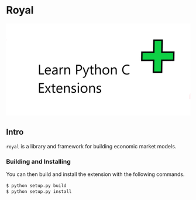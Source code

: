 # Royal

![Learn Python C Extensions](images/logo.png)


## Intro

`royal` is a library and framework for building economic market models.

### Building and Installing

You can then build and install the extension with the following commands.

 ```
 $ python setup.py build
 $ python setup.py install
 ```